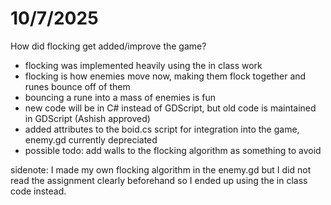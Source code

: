 # 10/7/2025 
How did flocking get added/improve the game?
- flocking was implemented heavily using the in class work
- flocking is how enemies move now, making them flock together and runes bounce off of them
- bouncing a rune into a mass of enemies is fun
- new code will be in C# instead of GDScript, but old code is maintained in GDScript (Ashish approved)
- added attributes to the boid.cs script for integration into the game, enemy.gd currently depreciated
- possible todo: add walls to the flocking algorithm as something to avoid

sidenote: I made my own flocking algorithm in the enemy.gd but I did not read the assignment clearly beforehand so I ended up using the in class code instead.
